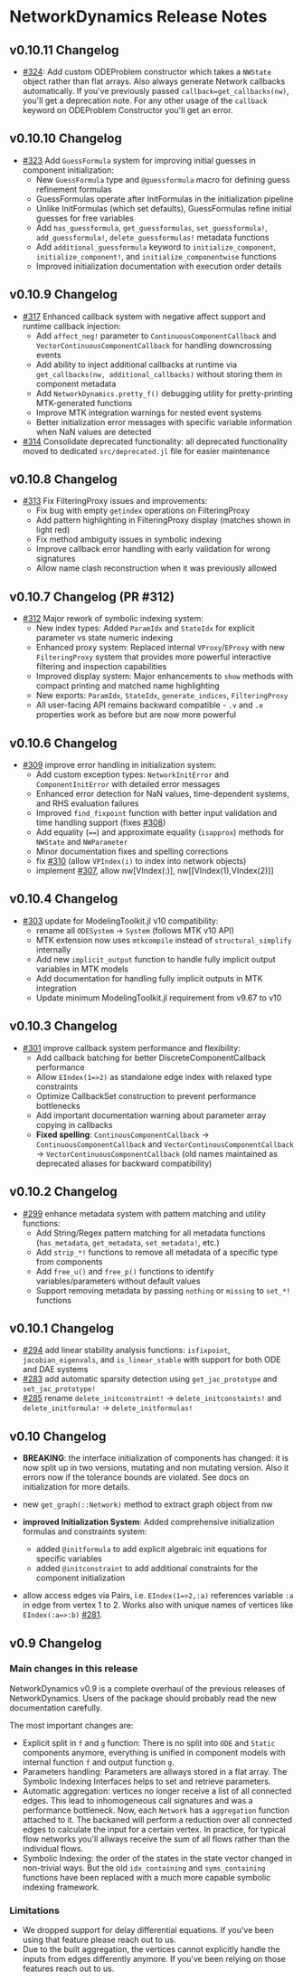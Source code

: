 # NetworkDynamics Release Notes

## v0.10.11 Changelog
- [#324](https://github.com/JuliaDynamics/NetworkDynamics.jl/pull/324): Add custom ODEProblem constructor which takes a `NWState` object rather than flat arrays.
  Also always generate Network callbacks automatically.
  If you've previously passed `callback=get_callbacks(nw)`, you'll get a deprecation note. For any other usage of the `callback` keyword on ODEProblem Constructor you'll get an error.

## v0.10.10 Changelog
- [#323](https://github.com/JuliaDynamics/NetworkDynamics.jl/pull/323) Add `GuessFormula` system for improving initial guesses in component initialization:
  - New `GuessFormula` type and `@guessformula` macro for defining guess refinement formulas
  - GuessFormulas operate after InitFormulas in the initialization pipeline
  - Unlike InitFormulas (which set defaults), GuessFormulas refine initial guesses for free variables
  - Add `has_guessformula`, `get_guessformulas`, `set_guessformula!`, `add_guessformula!`, `delete_guessformulas!` metadata functions
  - Add `additional_guessformula` keyword to `initialize_component`, `initialize_component!`, and `initialize_componentwise` functions
  - Improved initialization documentation with execution order details

## v0.10.9 Changelog
- [#317](https://github.com/JuliaDynamics/NetworkDynamics.jl/pull/317) Enhanced callback system with negative affect support and runtime callback injection:
  - Add `affect_neg!` parameter to `ContinuousComponentCallback` and `VectorContinuousComponentCallback` for handling downcrossing events
  - Add ability to inject additional callbacks at runtime via `get_callbacks(nw, additional_callbacks)` without storing them in component metadata
  - Add `NetworkDynamics.pretty_f()` debugging utility for pretty-printing MTK-generated functions
  - Improve MTK integration warnings for nested event systems
  - Better initialization error messages with specific variable information when NaN values are detected
- [#314](https://github.com/JuliaDynamics/NetworkDynamics.jl/pull/314) Consolidate deprecated functionality: all deprecated functionality moved to dedicated `src/deprecated.jl` file for easier maintenance

## v0.10.8 Changelog
- [#313](https://github.com/JuliaDynamics/NetworkDynamics.jl/pull/313) Fix FilteringProxy issues and improvements:
  - Fix bug with empty `getindex` operations on FilteringProxy
  - Add pattern highlighting in FilteringProxy display (matches shown in light red)
  - Fix method ambiguity issues in symbolic indexing
  - Improve callback error handling with early validation for wrong signatures
  - Allow name clash reconstruction when it was previously allowed

## v0.10.7 Changelog (PR #312)
- [#312](https://github.com/JuliaDynamics/NetworkDynamics.jl/pull/312) Major rework of symbolic indexing system:
  - New index types: Added `ParamIdx` and `StateIdx` for explicit parameter vs state numeric indexing
  - Enhanced proxy system: Replaced internal `VProxy`/`EProxy` with new `FilteringProxy` system that provides more powerful interactive filtering and inspection capabilities
  - Improved display system: Major enhancements to `show` methods with compact printing and matched name highlighting
  - New exports: `ParamIdx`, `StateIdx`, `generate_indices`, `FilteringProxy`
  - All user-facing API remains backward compatible - `.v` and `.e` properties work as before but are now more powerful

## v0.10.6 Changelog
- [#309](https://github.com/JuliaDynamics/NetworkDynamics.jl/pull/309) improve error handling in initialization system:
  - Add custom exception types: `NetworkInitError` and `ComponentInitError` with detailed error messages
  - Enhanced error detection for NaN values, time-dependent systems, and RHS evaluation failures
  - Improved `find_fixpoint` function with better input validation and time handling support (fixes [#308](https://github.com/JuliaDynamics/NetworkDynamics.jl/pull/308))
  - Add equality (`==`) and approximate equality (`isapprox`) methods for `NWState` and `NWParameter`
  - Minor documentation fixes and spelling corrections
  - fix [#310](https://github.com/JuliaDynamics/NetworkDynamics.jl/pull/310) (allow `VPIndex(i)` to index into network objects)
  - implement [#307](https://github.com/JuliaDynamics/NetworkDynamics.jl/pull/307), allow nw[VIndex(:)], nw[[VIndex(1),VIndex(2)]]

## v0.10.4 Changelog
- [#303](https://github.com/JuliaDynamics/NetworkDynamics.jl/pull/303) update for ModelingToolkit.jl v10 compatibility:
  - rename all `ODESystem` -> `System` (follows MTK v10 API)
  - MTK extension now uses `mtkcompile` instead of `structural_simplify` internally
  - Add new `implicit_output` function to handle fully implicit output variables in MTK models
  - Add documentation for handling fully implicit outputs in MTK integration
  - Update minimum ModelingToolkit.jl requirement from v9.67 to v10

## v0.10.3 Changelog
- [#301](https://github.com/JuliaDynamics/NetworkDynamics.jl/pull/301) improve callback system performance and flexibility:
  - Add callback batching for better DiscreteComponentCallback performance
  - Allow `EIndex(1=>2)` as standalone edge index with relaxed type constraints
  - Optimize CallbackSet construction to prevent performance bottlenecks
  - Add important documentation warning about parameter array copying in callbacks
  - **Fixed spelling**: `ContinousComponentCallback` → `ContinuousComponentCallback` and `VectorContinousComponentCallback` → `VectorContinuousComponentCallback` (old names maintained as deprecated aliases for backward compatibility)

## v0.10.2 Changelog
- [#299](https://github.com/JuliaDynamics/NetworkDynamics.jl/pull/299) enhance metadata system with pattern matching and utility functions:
  - Add String/Regex pattern matching for all metadata functions (`has_metadata`, `get_metadata`, `set_metadata!`, etc.)
  - Add `strip_*!` functions to remove all metadata of a specific type from components
  - Add `free_u()` and `free_p()` functions to identify variables/parameters without default values
  - Support removing metadata by passing `nothing` or `missing` to `set_*!` functions

## v0.10.1 Changelog
- [#294](https://github.com/JuliaDynamics/NetworkDynamics.jl/pull/294) add linear stability analysis functions: `isfixpoint`, `jacobian_eigenvals`, and `is_linear_stable` with support for both ODE and DAE systems
- [#283](https://github.com/JuliaDynamics/NetworkDynamics.jl/pull/283) add automatic sparsity detection using `get_jac_prototype` and `set_jac_prototype!`
- [#285](https://github.com/JuliaDynamics/NetworkDynamics.jl/pull/285) rename `delete_initconstraint!` -> `delete_initconstaints!` and `delete_initformula!` -> `delete_initformulas!`

## v0.10 Changelog
- **BREAKING**: the interface initialization of components has changed: it is now split up in two versions, mutating and non mutating version. Also it errors now if the tolerance bounds are violated. See docs on initialization for more details.

- new `get_graph(::Network)` method to extract graph object from nw
- **improved Initialization System**: Added comprehensive initialization formulas and constraints system:
  - added `@initformula` to add explicit algebraic init equations for specific variables
  - added `@initconstraint` to add additional constraints for the component initialization
- allow access edges via Pairs, i.e. `EIndex(1=>2,:a)` references variable `:a` in edge from vertex 1 to 2. Works also with unique names of vertices like `EIndex(:a=>:b)` [#281](https://github.com/JuliaDynamics/NetworkDynamics.jl/pull/281).

## v0.9 Changelog
### Main changes in this release
NetworkDynamics v0.9 is a complete overhaul of the previous releases of NetworkDynamics.
Users of the package should probably read the new documentation carefully.

The most important changes are:

- Explicit split in `f` and `g` function: There is no split into `ODE` and
  `Static` components anymore, everything is unified in component models with
  internal function `f` and output function `g`.
- Parameters handling: Parameters are allways stored in a flat array. The
  Symbolic Indexing Interfaces helps to set and retrieve parameters.
- Automatic aggregation: vertices no longer receive a list of all connected
  edges. This lead to inhomogeneous call signatures and was a performance
  bottleneck. Now, each `Network` has a `aggregation` function attached to it.
  The backaned will perform a reduction over all connected edges to calculate
  the input for a certain vertex. In practice, for typical flow networks you'll
  allways receive the sum of all flows rather than the individual flows.
- Symbolic Indexing: the order of the states in the state vector changed in
  non-trivial ways. But the old `idx_containing` and `syms_containing` functions
  have been replaced with a much more capable symbolic indexing framework.

### Limitations
- We dropped support for delay differential equations. If you've been using that
  feature please reach out to us.
- Due to the built aggregation, the vertices cannot explicitly handle the inputs
  from edges differently anymore. If you've been relying on those features reach
  out to us.
